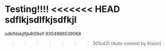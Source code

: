 Testing!!!!
<<<<<<< HEAD
sdflkjsdlfkjsdfkjl
=======

sdklfdskjlfjk4t09sfl 9304986539068
>>>>>>> 301cd31 (Auto-commit by Kissin)
